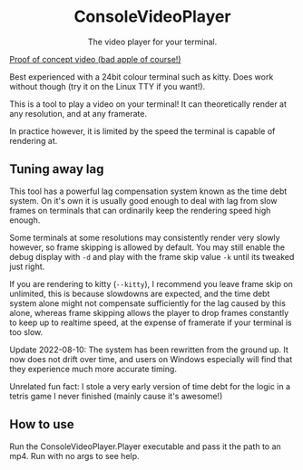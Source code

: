 <h1 align="center">ConsoleVideoPlayer</h1>
<p align="center">The video player for your terminal.</p>

[Proof of concept video (bad apple of course!)](https://youtu.be/cc2f94KSjIQ)

Best experienced with a 24bit colour terminal such as kitty.
Does work without though (try it on the Linux TTY if you want!).

This is a tool to play a video on your terminal!
It can theoretically render at any resolution,
and at any framerate.

In practice however, it is limited by the speed the terminal
is capable of rendering at.

## Tuning away lag

This tool has a powerful lag compensation system known as the
time debt system. On it's own it is usually good enough to deal
with lag from slow frames on terminals that can ordinarily keep
the rendering speed high enough.

Some terminals at some resolutions may consistently render very
slowly however, so frame skipping is allowed by default.
You may still enable the debug display with `-d` and
play with the frame skip value `-k` until its tweaked just right.

If you are rendering to kitty (`--kitty`), I recommend you leave frame
skip on unlimited, this is because slowdowns are expected,
and the time debt system alone might not compensate
sufficiently for the lag caused by this alone, whereas frame skipping
allows the player to drop frames constantly to keep up to realtime speed,
at the expense of framerate if your terminal is too slow.

Update 2022-08-10: The system has been rewritten from the ground up.
It now does not drift over time, and users on Windows especially will
find that they experience much more accurate timing.

Unrelated fun fact: I stole a very early version of time debt for
the logic in a tetris game I never finished (mainly cause it's awesome!)

## How to use
Run the ConsoleVideoPlayer.Player executable and pass it the
path to an mp4. Run with no args to see help.
